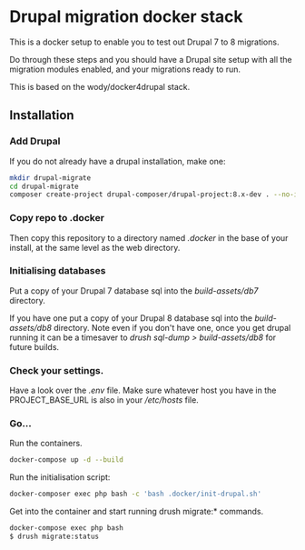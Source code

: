# Drupal migration docker stack

This is a docker setup to enable you to test out Drupal 7 to 8 migrations.

Do through these steps and you should have a Drupal site setup with all the migration modules enabled, and 
your migrations ready to run.

This is based on the wody/docker4drupal stack.

## Installation

### Add Drupal
If you do not already have a drupal installation, make one:

```bash
mkdir drupal-migrate
cd drupal-migrate
composer create-project drupal-composer/drupal-project:8.x-dev . --no-interaction
```

### Copy repo to .docker

Then copy this repository to a directory named _.docker_ in the base of your install, at the same level as the web
directory.

### Initialising databases

Put a copy of your Drupal 7 database sql into the _build-assets/db7_ directory.

If you have one put a copy of your Drupal 8 database sql into the _build-assets/db8_ directory.  Note even if you 
don't have one, once you get drupal running it can be a timesaver to _drush sql-dump > build-assets/db8_ for future
builds.

### Check your settings.

Have a look over the _.env_ file.   Make sure whatever host you have in the PROJECT_BASE_URL is also in your 
_/etc/hosts_ file.


### Go...

Run the containers.

```bash
docker-compose up -d --build
```

Run the initialisation script:
```bash
docker-composer exec php bash -c 'bash .docker/init-drupal.sh'
```

Get into the container and start running drush migrate:* commands.

```bash
docker-compose exec php bash
$ drush migrate:status
```
